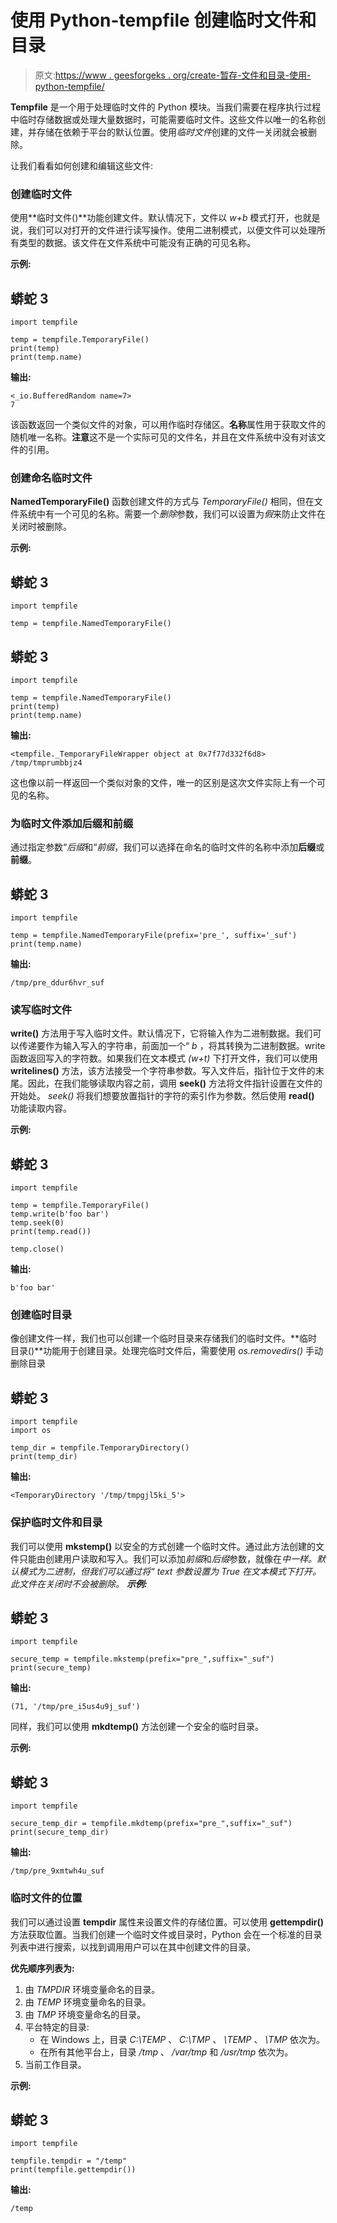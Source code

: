 # 使用 Python-tempfile 创建临时文件和目录

> 原文:[https://www . geesforgeks . org/create-暂存-文件和目录-使用-python-tempfile/](https://www.geeksforgeeks.org/create-temporary-files-and-directories-using-python-tempfile/)

**Tempfile** 是一个用于处理临时文件的 Python 模块。当我们需要在程序执行过程中临时存储数据或处理大量数据时，可能需要临时文件。这些文件以唯一的名称创建，并存储在依赖于平台的默认位置。使用*临时文件*创建的文件一关闭就会被删除。

让我们看看如何创建和编辑这些文件:

### **创建临时文件**

使用**临时文件()**功能创建文件。默认情况下，文件以 *w+b* 模式打开，也就是说，我们可以对打开的文件进行读写操作。使用二进制模式，以便文件可以处理所有类型的数据。该文件在文件系统中可能没有正确的可见名称。

**示例:**

## 蟒蛇 3

```
import tempfile

temp = tempfile.TemporaryFile()
print(temp)
print(temp.name)
```

**输出:**

```
<_io.BufferedRandom name=7>
7
```

该函数返回一个类似文件的对象，可以用作临时存储区。**名称**属性用于获取文件的随机唯一名称。**注意**这不是一个实际可见的文件名，并且在文件系统中没有对该文件的引用。

### **创建命名临时文件**

**NamedTemporaryFile()** 函数创建文件的方式与 *TemporaryFile()* 相同，但在文件系统中有一个可见的名称。需要一个*删除*参数，我们可以设置为*假*来防止文件在关闭时被删除。

**示例:**

## 蟒蛇 3

```
import tempfile

temp = tempfile.NamedTemporaryFile()
```

## 蟒蛇 3

```
import tempfile

temp = tempfile.NamedTemporaryFile()
print(temp)
print(temp.name)
```

**输出:**

```
<tempfile._TemporaryFileWrapper object at 0x7f77d332f6d8>
/tmp/tmprumbbjz4
```

这也像以前一样返回一个类似对象的文件，唯一的区别是这次文件实际上有一个可见的名称。

### **为临时文件添加后缀和前缀**

通过指定参数“*后缀*和“*前缀*，我们可以选择在命名的临时文件的名称中添加**后缀**或**前缀**。

## 蟒蛇 3

```
import tempfile

temp = tempfile.NamedTemporaryFile(prefix='pre_', suffix='_suf')
print(temp.name)
```

**输出:**

```
/tmp/pre_ddur6hvr_suf
```

### **读写临时文件**

**write()** 方法用于写入临时文件。默认情况下，它将输入作为二进制数据。我们可以传递要作为输入写入的字符串，前面加一个“ *b* ，将其转换为二进制数据。write 函数返回写入的字符数。如果我们在文本模式 *(w+t)* 下打开文件，我们可以使用 **writelines()** 方法，该方法接受一个字符串参数。写入文件后，指针位于文件的末尾。因此，在我们能够读取内容之前，调用 **seek()** 方法将文件指针设置在文件的开始处。 *seek()* 将我们想要放置指针的字符的索引作为参数。然后使用 **read()** 功能读取内容。

**示例:**

## 蟒蛇 3

```
import tempfile

temp = tempfile.TemporaryFile()
temp.write(b'foo bar')
temp.seek(0)
print(temp.read())

temp.close()
```

**输出:**

```
b'foo bar'

```

### **创建临时目录**

像创建文件一样，我们也可以创建一个临时目录来存储我们的临时文件。**临时目录()**功能用于创建目录。处理完临时文件后，需要使用 *os.removedirs()*
手动删除目录

## 蟒蛇 3

```
import tempfile
import os

temp_dir = tempfile.TemporaryDirectory()
print(temp_dir)
```

**输出:**

```
<TemporaryDirectory '/tmp/tmpgjl5ki_5'>
```

### **保护临时文件和目录**

我们可以使用 **mkstemp()** 以安全的方式创建一个临时文件。通过此方法创建的文件只能由创建用户读取和写入。我们可以添加*前缀*和*后缀*参数，就像在*中一样。默认模式为二进制，但我们可以通过将“ *text* 参数设置为 *True* 在文本模式下打开。此文件在关闭时不会被删除。
**示例:***

## 蟒蛇 3

```
import tempfile

secure_temp = tempfile.mkstemp(prefix="pre_",suffix="_suf")
print(secure_temp)
```

**输出:**

```
(71, '/tmp/pre_i5us4u9j_suf')
```

同样，我们可以使用 **mkdtemp()** 方法创建一个安全的临时目录。

**示例:**

## 蟒蛇 3

```
import tempfile

secure_temp_dir = tempfile.mkdtemp(prefix="pre_",suffix="_suf")
print(secure_temp_dir)
```

**输出:**

```
/tmp/pre_9xmtwh4u_suf
```

### **临时文件的位置**

我们可以通过设置 **tempdir** 属性来设置文件的存储位置。可以使用 **gettempdir()** 方法获取位置。当我们创建一个临时文件或目录时，Python 会在一个标准的目录列表中进行搜索，以找到调用用户可以在其中创建文件的目录。

**优先顺序列表为:**

1.  由 *TMPDIR* 环境变量命名的目录。
2.  由 *TEMP* 环境变量命名的目录。
3.  由 *TMP* 环境变量命名的目录。
4.  平台特定的目录:
    *   在 Windows 上，目录 *C:\TEMP* 、 *C:\TMP* 、 *\TEMP* 、 *\TMP* 依次为。
    *   在所有其他平台上，目录 */tmp* 、 */var/tmp* 和 */usr/tmp* 依次为。
5.  当前工作目录。

**示例:**

## 蟒蛇 3

```
import tempfile

tempfile.tempdir = "/temp"
print(tempfile.gettempdir())
```

**输出:**

```
/temp

```